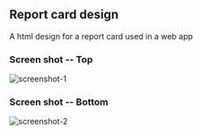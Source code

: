 ## Report card design ##

A html design for a report card used in a web app

### Screen shot -- Top ###
<img src="/sreenshots/1.PNG" alt="screenshot-1">

### Screen shot -- Bottom ###

<img src="/sreenshots/2.PNG" alt="screenshot-2">